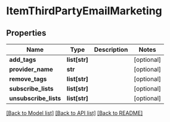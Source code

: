 # ItemThirdPartyEmailMarketing

## Properties
Name | Type | Description | Notes
------------ | ------------- | ------------- | -------------
**add_tags** | **list[str]** |  | [optional] 
**provider_name** | **str** |  | [optional] 
**remove_tags** | **list[str]** |  | [optional] 
**subscribe_lists** | **list[str]** |  | [optional] 
**unsubscribe_lists** | **list[str]** |  | [optional] 

[[Back to Model list]](../README.md#documentation-for-models) [[Back to API list]](../README.md#documentation-for-api-endpoints) [[Back to README]](../README.md)


